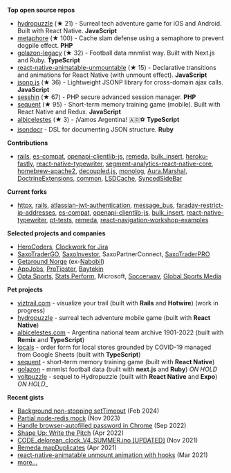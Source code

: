 **Top open source repos**
- [hydropuzzle](https://github.com/sobstel/hydropuzzle) (★ 21) - Surreal tech adventure game for iOS and Android. Built with React Native. **JavaScript**
- [metaphore](https://github.com/sobstel/metaphore) (★ 100) - Cache slam defense using a semaphore to prevent dogpile effect. **PHP**
- [golazon-legacy](https://github.com/sobstel/golazon-legacy) (★ 32) - Football data mnmlist way. Built with Next.js and Ruby. **TypeScript**
- [react-native-animatable-unmountable](https://github.com/sobstel/react-native-animatable-unmountable) (★ 15) - Declarative transitions and animations for React Native (with unmount effect). **JavaScript**
- [jsonp.js](https://github.com/sobstel/jsonp.js) (★ 36) - Lightweight JSONP library for cross-domain ajax calls. **JavaScript**
- [sesshin](https://github.com/sobstel/sesshin) (★ 67) - PHP secure advanced session manager. **PHP**
- [sequent](https://github.com/sobstel/sequent) (★ 95) - Short-term memory training game (mobile). Built with React Native and Redux. **JavaScript**
- [albicelestes](https://github.com/sobstel/albicelestes) (★ 3) - ¡Vamos Argentina! 🇦🇷⚽ **TypeScript**
- [jsondocr](https://github.com/sobstel/jsondocr) - DSL for documenting JSON structure. **Ruby**

**Contributions**

- [rails](https://github.com/rails/rails/commits?author=sobstel), [es-compat](https://github.com/robatwilliams/es-compat/commits?author=sobstel), [openapi-clientlib-js](https://github.com/SaxoBank/openapi-clientlib-js/commits?author=sobstel), [remeda](https://github.com/remeda/remeda/commits?author=sobstel), [bulk_insert](https://github.com/jamis/bulk_insert/commits?author=sobstel), [heroku-fastly](https://github.com/fastly/heroku-fastly/commits?author=sobstel), [react-native-typewriter](https://github.com/TaylorBriggs/react-native-typewriter/commits?author=sobstel), [segment-analytics-react-native-core](https://github.com/Nabobil/segment-analytics-react-native-core/commits?author=sobstel), [homebrew-apache2](https://github.com/djl/homebrew-apache2/commits?author=sobstel), [decoupled.js](https://github.com/maciejsmolinski/decoupled.js/commits?author=sobstel), [monolog](https://github.com/Seldaek/monolog/commits?author=sobstel), [Aura.Marshal](https://github.com/auraphp/Aura.Marshal/commits?author=sobstel), [DoctrineExtensions](https://github.com/beberlei/DoctrineExtensions/commits?author=sobstel), [common](https://github.com/doctrine/common/commits?author=sobstel), [LSDCache](https://github.com/gsmlabs/LSDCache/commits?author=sobstel), [SyncedSideBar](https://github.com/TheSpyder/SyncedSideBar/commits?author=sobstel)

**Current forks**

- [httpx](https://github.com/sobstel/httpx), [rails](https://github.com/sobstel/rails), [atlassian-jwt-authentication](https://github.com/sobstel/atlassian-jwt-authentication), [message_bus](https://github.com/sobstel/message_bus), [faraday-restrict-ip-addresses](https://github.com/sobstel/faraday-restrict-ip-addresses), [es-compat](https://github.com/sobstel/es-compat), [openapi-clientlib-js](https://github.com/sobstel/openapi-clientlib-js), [bulk_insert](https://github.com/sobstel/bulk_insert), [react-native-typewriter](https://github.com/sobstel/react-native-typewriter), [pt-tests](https://github.com/sobstel/pt-tests), [remeda](https://github.com/sobstel/remeda), [react-navigation-workshop-examples](https://github.com/sobstel/react-navigation-workshop-examples)

**Selected projects and companies**

- [HeroCoders](//herocoders.com), [Clockwork for Jira](//www.herocoders.com/products/jira-time-tracking)
- <a href="//www.home.saxo/platforms/saxotradergo">SaxoTraderGO</a>, <a href="//www.saxoinvestor.com">SaxoInvestor</a>, SaxoPartnerConnect, <a href="//www.home.saxo/platforms/saxotraderpro">SaxoTraderPRO</a>
- <a href="//no.getaround.com">Getaround Norge</a> (ex-<a href="//nabobil.no">Nabobil</a>)
- <a href="//www.appjobs.com">AppJobs</a>, <a href="//www.protipster.com">ProTipster</a>, <a href="//baytekin.media">Baytekin</a>
- <a href="//www.statsperform.com/opta/">Opta&nbsp;Sports</a>, <a href="//www.statsperform.com/">Stats&nbsp;Perform</a>, Microsoft, <a href="//www.soccerway.com">Soccerway</a>, <a href="//www.globalsportsmedia.com">Global Sports Media</a>

**Pet projects**

- <a href="//viztrail.com">viztrail.com</a> - visualize your trail (built with **Rails** and **Hotwire**) (work in progress)
- <a href="//sobstel.dev/hydropuzzle/">hydropuzzle</a> - surreal tech adventure mobile game (built with **React Native**)
- <a href="//albicelestes.com">albicelestes.com</a> - Argentina national team archive 1901-2022 (built with **Remix** and **TypeScript**)
- [locals](//github.com/sobstel/locals) - order form for local stores grounded by COVID-19 managed from Google Sheets (built with **TypeScript**)
- [sequent](//github.com/sobstel/sequent) - short-term memory training game (built with **React Native**)
- [golazon](//github.com/sobstel/golazon-legacy) - mnmlst football data (built with **next.js** and **Ruby**) _ON HOLD_
- [voltpuzzle](//github.com/sobstel/voltpuzzle) - sequel to Hydropuzzle (built with **React Native** and **Expo**) _ON HOLD__

**Recent gists**

- [Background non-stopping setTimeout](https://gist.github.com/sobstel/a689fdf901de40b537c0bc8a014d15e7) (Feb 2024)
- [Partial node-redis mock](https://gist.github.com/sobstel/24b8418f2bffd7019d88bf9653773dfa) (Nov 2023)
- [Handle browser-autofilled password in Chrome](https://gist.github.com/ff27eee6cc1279812ff2c9689e7467b7) (Sep 2022)
- [Shape Up: Write the Pitch](https://gist.github.com/0c74c8533400e4312c90b10bfb7444ee) (Apr 2022)
- [CODE_delorean_clock_V4_SUMMER.ino [UPDATED]](https://gist.github.com/195b48cde1ece9f88f5f1480b9b1e51d) (Nov 2021)
- [Remeda mapDuplicates](https://gist.github.com/f5a698b0c2379d5fadca23a702ca6426) (Apr 2021)
- [react-native-animatable unmount animation with hooks](https://gist.github.com/8b1b58dfe0b2f425d0850cb0f22a92c5) (Mar 2021)
- <a href="GISTS.md">more...</a>
